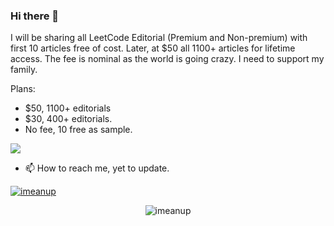 ### Hi there 👋

I will be sharing all LeetCode Editorial (Premium and Non-premium) with first 10 articles free of cost. Later, at $50 all 1100+ articles for lifetime access. The fee is nominal as the world is going crazy. I need to support my family.

Plans:
- $50, 1100+ editorials
- $30, 400+ editorials.
- No fee, 10 free as sample.

![](https://komarev.com/ghpvc/?username=icsray&color=green)

- 📫 How to reach me, yet to update.

<p align="left"> <a href="https://github.com/ryo-ma/github-profile-trophy"><img src="https://github-profile-trophy.vercel.app/?username=icsray" alt="imeanup" /></a> </p>


<p style="text-align:center;"><img src="https://github-readme-stats.vercel.app/api/top-langs?username=icsray&show_icons=true&locale=en&layout=compact" alt="imeanup" ></p>

<!--
**icsray/icsray** is a ✨ _special_ ✨ repository because its `README.md` (this file) appears on your GitHub profile.

Here are some ideas to get you started:

- 🔭 I’m currently working on ...
- 🌱 I’m currently learning ...
- 👯 I’m looking to collaborate on ...
- 🤔 I’m looking for help with ...
- 💬 Ask me about ...
- 📫 How to reach me: ...
- 😄 Pronouns: ...
- ⚡ Fun fact: ...
-->
